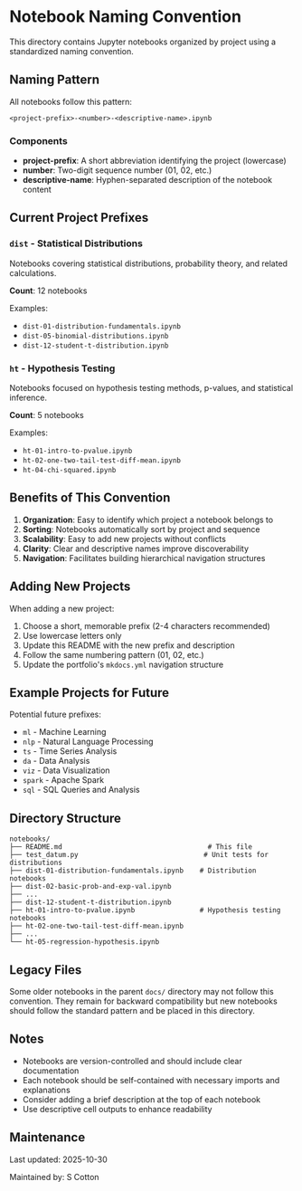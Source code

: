 # Notebook Naming Convention

This directory contains Jupyter notebooks organized by project using a standardized naming convention.

## Naming Pattern

All notebooks follow this pattern:

```
<project-prefix>-<number>-<descriptive-name>.ipynb
```

### Components

- **project-prefix**: A short abbreviation identifying the project (lowercase)
- **number**: Two-digit sequence number (01, 02, etc.)
- **descriptive-name**: Hyphen-separated description of the notebook content

## Current Project Prefixes

### `dist` - Statistical Distributions
Notebooks covering statistical distributions, probability theory, and related calculations.

**Count**: 12 notebooks

Examples:
- `dist-01-distribution-fundamentals.ipynb`
- `dist-05-binomial-distributions.ipynb`
- `dist-12-student-t-distribution.ipynb`

### `ht` - Hypothesis Testing
Notebooks focused on hypothesis testing methods, p-values, and statistical inference.

**Count**: 5 notebooks

Examples:
- `ht-01-intro-to-pvalue.ipynb`
- `ht-02-one-two-tail-test-diff-mean.ipynb`
- `ht-04-chi-squared.ipynb`

## Benefits of This Convention

1. **Organization**: Easy to identify which project a notebook belongs to
2. **Sorting**: Notebooks automatically sort by project and sequence
3. **Scalability**: Easy to add new projects without conflicts
4. **Clarity**: Clear and descriptive names improve discoverability
5. **Navigation**: Facilitates building hierarchical navigation structures

## Adding New Projects

When adding a new project:

1. Choose a short, memorable prefix (2-4 characters recommended)
2. Use lowercase letters only
3. Update this README with the new prefix and description
4. Follow the same numbering pattern (01, 02, etc.)
5. Update the portfolio's `mkdocs.yml` navigation structure

## Example Projects for Future

Potential future prefixes:
- `ml` - Machine Learning
- `nlp` - Natural Language Processing
- `ts` - Time Series Analysis
- `da` - Data Analysis
- `viz` - Data Visualization
- `spark` - Apache Spark
- `sql` - SQL Queries and Analysis

## Directory Structure

```
notebooks/
├── README.md                                    # This file
├── test_datum.py                               # Unit tests for distributions
├── dist-01-distribution-fundamentals.ipynb    # Distribution notebooks
├── dist-02-basic-prob-and-exp-val.ipynb
├── ...
├── dist-12-student-t-distribution.ipynb
├── ht-01-intro-to-pvalue.ipynb                # Hypothesis testing notebooks
├── ht-02-one-two-tail-test-diff-mean.ipynb
├── ...
└── ht-05-regression-hypothesis.ipynb
```

## Legacy Files

Some older notebooks in the parent `docs/` directory may not follow this convention. They remain for backward compatibility but new notebooks should follow the standard pattern and be placed in this directory.

## Notes

- Notebooks are version-controlled and should include clear documentation
- Each notebook should be self-contained with necessary imports and explanations
- Consider adding a brief description at the top of each notebook
- Use descriptive cell outputs to enhance readability

## Maintenance

Last updated: 2025-10-30

Maintained by: S Cotton

